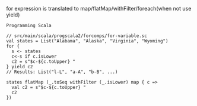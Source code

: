 for expression is translated to 
map/flatMap/withFilter/foreach(when not use yield)
```
Programming Scala

// src/main/scala/progscala2/forcomps/for-variable.sc
val states = List("Alabama", "Alaska", "Virginia", "Wyoming")
for {
  s <- states
  c<-s if c.isLower
  c2 = s"$c-${c.toUpper} "
} yield c2
// Results: List("l-L", "a-A", "b-B", ...)

states flatMap (_.toSeq withFilter (_.isLower) map { c =>
  val c2 = s"$c-${c.toUpper} "
  c2
})
```
